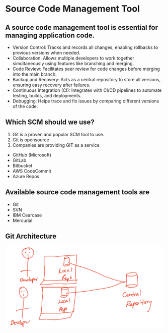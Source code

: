 # Source Code Management Tool
## A source code management tool is essential for managing application code.
* Version Control: Tracks and records all changes, enabling rollbacks to previous versions when needed.
* Collaboration: Allows multiple developers to work together simultaneously using features like branching and merging.
* Code Review: Facilitates peer review for code changes before merging into the main branch.
* Backup and Recovery: Acts as a central repository to store all versions, ensuring easy recovery after failures.
* Continuous Integration (CI): Integrates with CI/CD pipelines to automate testing, builds, and deployments.
* Debugging: Helps trace and fix issues by comparing different versions of the code.

## Which SCM should we use?
1. Git is a proven and popular SCM tool to use.
2. Git is opensource
3. Companies are providing GIT as a service
* GitHub (Microsoft)
* GitLab
* Bitbucket
* AWS CodeCommit
* Azure Repos

## Available source code management tools are
* Git
* SVN
* IBM Cearcase
* Mercurial

## Git Architecture
![image alt](https://github.com/sumantsingh1/Git_Commands/blob/f0b4495fe00cd0fcfde49d2810452e724a5696cf/Images/git_architecture.PNG)


